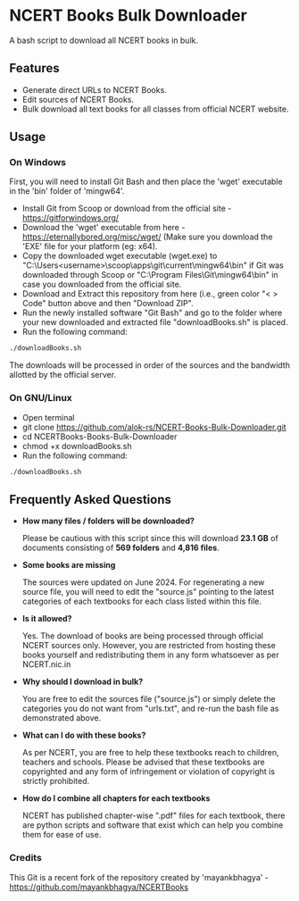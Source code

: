 # NCERT Books Bulk Downloader

A bash script to download all NCERT books in bulk. 

## Features

- Generate direct URLs to NCERT Books.
- Edit sources of NCERT Books.
- Bulk download all text books for all classes from official NCERT website.

## Usage

### On Windows
First, you will need to install Git Bash and then place the 'wget' executable in the 'bin' folder of 'mingw64'.

- Install Git from Scoop or download from the official site - https://gitforwindows.org/
- Download the 'wget' executable from here - https://eternallybored.org/misc/wget/ (Make sure you download the 'EXE' file for your platform (eg: x64).
- Copy the downloaded wget executable (wget.exe) to "C:\Users\<username>\scoop\apps\git\current\mingw64\bin" if Git was downloaded through Scoop or "C:\Program Files\Git\mingw64\bin" in case you downloaded from the official site.
- Download and Extract this repository from here (i.e., green color "< > Code" button above and then "Download ZIP".
- Run the newly installed software "Git Bash" and go to the folder where your new downloaded and extracted file "downloadBooks.sh" is placed.
- Run the following command:
```sh
./downloadBooks.sh
```
The downloads will be processed in order of the sources and the bandwidth allotted by the official server.

### On GNU/Linux

- Open terminal
- git clone https://github.com/alok-rs/NCERT-Books-Bulk-Downloader.git
- cd NCERTBooks-Books-Bulk-Downloader
- chmod +x downloadBooks.sh
- Run the following command:
```sh
./downloadBooks.sh
```

## Frequently Asked Questions

- **How many files / folders will be downloaded?**

  Please be cautious with this script since this will download **23.1 GB** of documents consisting of **569 folders** and **4,816 files**.
  
- **Some books are missing**

  The sources were updated on June 2024. For regenerating a new source file, you will need to edit the "source.js" pointing to the latest categories of each textbooks for each class listed within this file.
  
- **Is it allowed?**

  Yes. The download of books are being processed through official NCERT sources only. However, you are restricted from hosting these books yourself and redistributing them in any form whatsoever as per NCERT.nic.in
  
- **Why should I download in bulk?**

  You are free to edit the sources file ("source.js") or simply delete the categories you do not want from "urls.txt", and re-run the bash file as demonstrated above.
  
- **What can I do with these books?**

  As per NCERT, you are free to help these textbooks reach to children, teachers and schools. Please be advised that these textbooks are copyrighted and any form of infringement or violation of copyright is strictly prohibited.
  
- **How do I combine all chapters for each textbooks**

  NCERT has published chapter-wise ".pdf" files for each textbook, there are python scripts and software that exist which can help you combine them for ease of use.
  
### Credits

This Git is a recent fork of the repository created by 'mayankbhagya' - https://github.com/mayankbhagya/NCERTBooks


